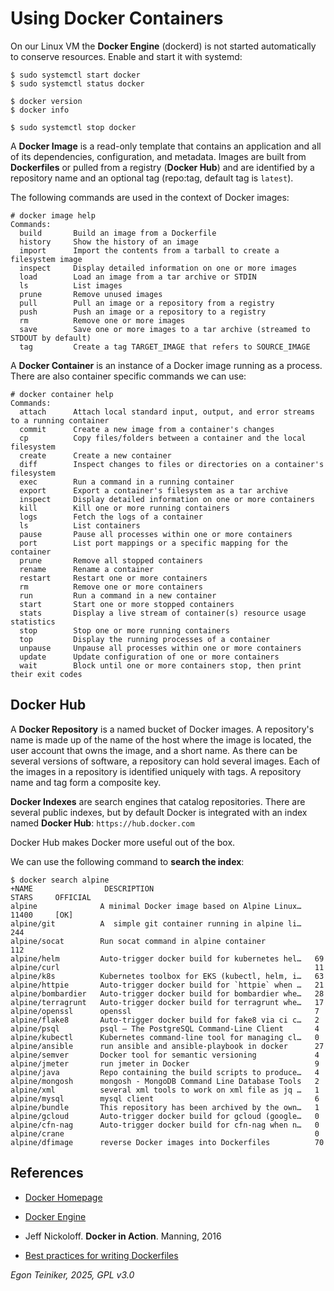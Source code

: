 # Using Docker Containers

On our Linux VM the **Docker Engine** (dockerd) is not started automatically to conserve 
resources. Enable and start it with systemd:

```
$ sudo systemctl start docker
$ sudo systemctl status docker

$ docker version
$ docker info

$ sudo systemctl stop docker
```

A **Docker Image** is a read-only template that contains an application 
and all of its dependencies, configuration, and metadata. 
Images are built from **Dockerfiles** or pulled from a registry (**Docker Hub**) 
and are identified by a repository name and an optional tag (repo:tag, 
default tag is `latest`). 

The following commands are used in the context of Docker images:

```
# docker image help
Commands:
  build       Build an image from a Dockerfile
  history     Show the history of an image
  import      Import the contents from a tarball to create a filesystem image
  inspect     Display detailed information on one or more images
  load        Load an image from a tar archive or STDIN
  ls          List images
  prune       Remove unused images
  pull        Pull an image or a repository from a registry
  push        Push an image or a repository to a registry
  rm          Remove one or more images
  save        Save one or more images to a tar archive (streamed to STDOUT by default)
  tag         Create a tag TARGET_IMAGE that refers to SOURCE_IMAGE
```


A **Docker Container** is an instance of a Docker image running as a process.
There are also container specific commands we can use:

```
# docker container help
Commands:
  attach      Attach local standard input, output, and error streams to a running container
  commit      Create a new image from a container's changes
  cp          Copy files/folders between a container and the local filesystem
  create      Create a new container
  diff        Inspect changes to files or directories on a container's filesystem
  exec        Run a command in a running container
  export      Export a container's filesystem as a tar archive
  inspect     Display detailed information on one or more containers
  kill        Kill one or more running containers
  logs        Fetch the logs of a container
  ls          List containers
  pause       Pause all processes within one or more containers
  port        List port mappings or a specific mapping for the container
  prune       Remove all stopped containers
  rename      Rename a container
  restart     Restart one or more containers
  rm          Remove one or more containers
  run         Run a command in a new container
  start       Start one or more stopped containers
  stats       Display a live stream of container(s) resource usage statistics
  stop        Stop one or more running containers
  top         Display the running processes of a container
  unpause     Unpause all processes within one or more containers
  update      Update configuration of one or more containers
  wait        Block until one or more containers stop, then print their exit codes
```


## Docker Hub

A **Docker Repository** is a named bucket of Docker images.
A repository's name is made up of the name of the host where the image is located, 
the user account that owns the image, and a short name.
As there can be several versions of software, a repository can hold several images.
Each of the images in a repository is identified uniquely with tags.
A repository name and tag form a composite key.

**Docker Indexes** are search engines that catalog repositories.
There are several public indexes, but by default Docker is integrated with an index named **Docker Hub**: 
`https://hub.docker.com`

Docker Hub makes Docker more useful out of the box.

We can use the following command to **search the index**:

```
$ docker search alpine
+NAME                DESCRIPTION                                     STARS     OFFICIAL
alpine              A minimal Docker image based on Alpine Linux…   11400     [OK]
alpine/git          A  simple git container running in alpine li…   244       
alpine/socat        Run socat command in alpine container           112       
alpine/helm         Auto-trigger docker build for kubernetes hel…   69        
alpine/curl                                                         11        
alpine/k8s          Kubernetes toolbox for EKS (kubectl, helm, i…   63        
alpine/httpie       Auto-trigger docker build for `httpie` when …   21        
alpine/bombardier   Auto-trigger docker build for bombardier whe…   28        
alpine/terragrunt   Auto-trigger docker build for terragrunt whe…   17        
alpine/openssl      openssl                                         7         
alpine/flake8       Auto-trigger docker build for fake8 via ci c…   2         
alpine/psql         psql — The PostgreSQL Command-Line Client       4         
alpine/kubectl      Kubernetes command-line tool for managing cl…   0         
alpine/ansible      run ansible and ansible-playbook in docker      27        
alpine/semver       Docker tool for semantic versioning             4         
alpine/jmeter       run jmeter in Docker                            9         
alpine/java         Repo containing the build scripts to produce…   4         
alpine/mongosh      mongosh - MongoDB Command Line Database Tools   2         
alpine/xml          several xml tools to work on xml file as jq …   1         
alpine/mysql        mysql client                                    6         
alpine/bundle       This repository has been archived by the own…   1         
alpine/gcloud       Auto-trigger docker build for gcloud (google…   0         
alpine/cfn-nag      Auto-trigger docker build for cfn-nag when n…   0         
alpine/crane                                                        0         
alpine/dfimage      reverse Docker images into Dockerfiles          70     
```


## References
* [Docker Homepage](https://www.docker.com/)
* [Docker Engine](https://docs.docker.com/engine/)

* Jeff Nickoloff. **Docker in Action**. Manning, 2016 

* [Best practices for writing Dockerfiles](https://docs.docker.com/develop/develop-images/dockerfile_best-practices/)


*Egon Teiniker, 2025, GPL v3.0*
